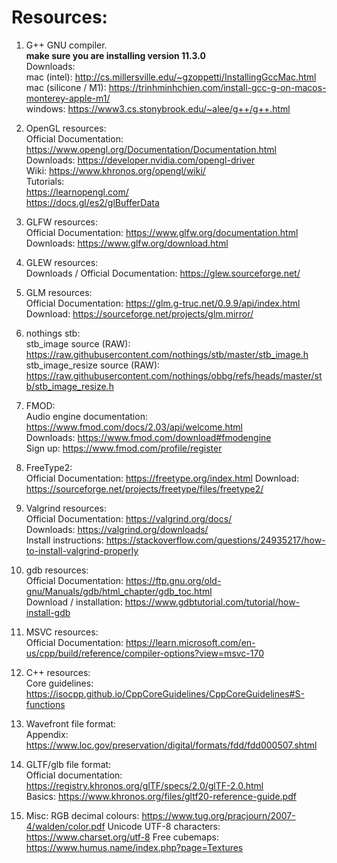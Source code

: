 # Resources:
1. G++ GNU compiler. \
**make sure you are installing version 11.3.0** \
Downloads: \
mac (intel): http://cs.millersville.edu/~gzoppetti/InstallingGccMac.html \
mac (silicone / M1): https://trinhminhchien.com/install-gcc-g-on-macos-monterey-apple-m1/ \
windows: https://www3.cs.stonybrook.edu/~alee/g++/g++.html 

2. OpenGL resources: \
Official Documentation: https://www.opengl.org/Documentation/Documentation.html \
Downloads: https://developer.nvidia.com/opengl-driver \
Wiki: https://www.khronos.org/opengl/wiki/ \
Tutorials: \
https://learnopengl.com/ \
https://docs.gl/es2/glBufferData 

3. GLFW resources: \
Official Documentation: https://www.glfw.org/documentation.html \
Downloads: https://www.glfw.org/download.html 

4. GLEW resources: \
Downloads / Official Documentation: https://glew.sourceforge.net/

5. GLM resources: \
Official Documentation: https://glm.g-truc.net/0.9.9/api/index.html \
Download: https://sourceforge.net/projects/glm.mirror/

6. nothings stb: \
stb_image source (RAW): https://raw.githubusercontent.com/nothings/stb/master/stb_image.h \
stb_image_resize source (RAW): https://raw.githubusercontent.com/nothings/obbg/refs/heads/master/stb/stb_image_resize.h

7. FMOD: \
Audio engine documentation: https://www.fmod.com/docs/2.03/api/welcome.html \
Downloads: https://www.fmod.com/download#fmodengine \
Sign up: https://www.fmod.com/profile/register 

8. FreeType2: \
Official Documentation: https://freetype.org/index.html
Download: https://sourceforge.net/projects/freetype/files/freetype2/

9. Valgrind resources: \
Official Documentation: https://valgrind.org/docs/ \
Downloads: https://valgrind.org/downloads/ \
Install instructions: https://stackoverflow.com/questions/24935217/how-to-install-valgrind-properly

10. gdb resources: \
Official Documentation: https://ftp.gnu.org/old-gnu/Manuals/gdb/html_chapter/gdb_toc.html \
Download / installation: https://www.gdbtutorial.com/tutorial/how-install-gdb

11. MSVC resources: \
Official Documentation: https://learn.microsoft.com/en-us/cpp/build/reference/compiler-options?view=msvc-170

12. C++ resources: \
Core guidelines: https://isocpp.github.io/CppCoreGuidelines/CppCoreGuidelines#S-functions

13. Wavefront file format: \
Appendix: https://www.loc.gov/preservation/digital/formats/fdd/fdd000507.shtml

14. GLTF/glb file format: \
Official documentation: https://registry.khronos.org/glTF/specs/2.0/glTF-2.0.html \
Basics: https://www.khronos.org/files/gltf20-reference-guide.pdf

15. Misc:
RGB decimal colours: https://www.tug.org/pracjourn/2007-4/walden/color.pdf
Unicode UTF-8 characters: https://www.charset.org/utf-8
Free cubemaps: https://www.humus.name/index.php?page=Textures